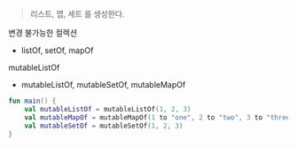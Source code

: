 > 리스트, 맵, 세트 를 생성한다.
>

변경 불가능한 컬렉션

- listOf, setOf, mapOf

mutableListOf

- mutableListOf, mutableSetOf, mutableMapOf

```kotlin
fun main() {
    val mutableListOf = mutableListOf(1, 2, 3)
    val mutableMapOf = mutableMapOf(1 to "one", 2 to "two", 3 to "three")
    val mutableSetOf = mutableSetOf(1, 2, 3)
}
```